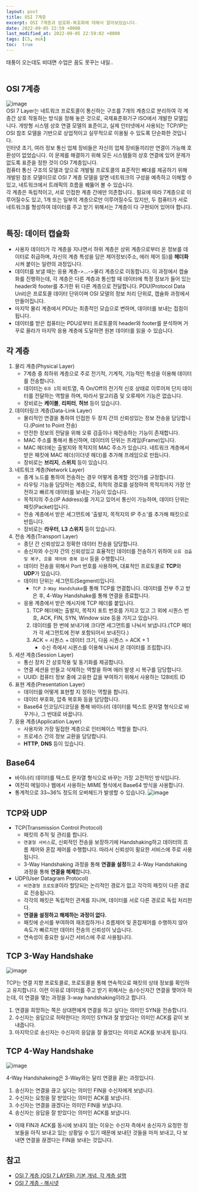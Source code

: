```yaml
---
layout: post
title: OSI 7계층
excerpt: OSI 7계층과 암호화-복호화에 대해서 알아보았습니다.
date: 2022-09-05 22:59 +0000
last_modified_at: 2022-09-05 22:59:02 +0000
tags: [CS, muk]
toc:  true
---
```


태풍이 오는데도 비대면 수업은 꿈도 못꾸는 내일..<br><br>

## OSI 7계층

![image](https://user-images.githubusercontent.com/67003627/188467625-b912c78d-00ae-44f0-9f0e-afbbae29c183.png)<br>
OSI 7 Layer는 네트워크 프로토콜이 통신하는 구조를 7개의 계층으로 분리하여 각 계층간 상호 작동하는 방식을 정해 놓은 것으로, 국제표준화기구 ISO에서 개발한 모델입니다. 개방형 시스템 상호 연결 모델의 표준이고, 실제 인터넷에서 사용되는 TCP/IP는 OSI 참조 모델을 기반으로 상업적이고 실무적으로 이용될 수 있도록 단순화한 것입니다.<br>
인터넷 초기, 여러 정보 통신 업체 장비들은 자신의 업체 장비들끼리만 연결이 가능해 호환성이 없었습니다. 이 문제를 해결하기 위해 모든 시스템들의 상호 연결에 있어 문제가 없도록 표준을 정한 것이 OSI 7계층입니다.<br>
컴퓨터 통신 구조의 모델과 앞으로 개발될 프로토콜의 표준적인 뼈대를 제공하기 위해 개발된 참조 모델이므로 OSI 7 계층 모델을 알면 네트워크의 구성을 예측하고 이해할 수 있고, 네트워크에서 트래픽의 흐름을 꿰뚫어 볼 수 있습니다.<br>
각 계층은 독립적이고, 서로 인접한 계층 간에만 의존합니다.. 필요에 따라 7계층으로 이루어질수도 있고, 1개 또는 일부의 계층으로만 이루어질수도 있지만, 두 컴퓨터가 서로 네트워크를 형성하여 데이터를 주고 받기 위해서는 7계층이 다 구현되어 있어야 합니다.<br><br>

## 특징: 데이터 캡슐화

- 사용자 데이터가 각 계층을 지나면서 하위 계층은 상위 계층으로부터 온 정보를 데이터로 취급하며, 자신의 계층 특성을 담은 제어정보(주소, 에러 제어 등)를 **헤더화**시켜 붙이는 일련의 과정입니다.
- 데이터를 보낼 때는 응용 계층->...->물리 계층으로 이동합니다. 이 과정에서 캡슐화를 진행하는데, 각 계층은 다른 계층과 통신할 때 데이터에 특정 정보가 들어 있는 header와 footer를 추가한 뒤 다른 계층으로 전달합니다. PDU(Protocol Data Unit)은 프로토콜 데이터 단위이며 OSI 모델의 정보 처리 단위로, 캡슐화 과정에서 만들어집니다.
- 마지막 물리 계층에서 PDU는 최종적인 모습으로 변하며, 데이터를 보내는 접점이 됩니다.
- 데이터를 받은 컴퓨터는 PDU로부터 프로토콜의 header와 footer를 분석하며 거꾸로 올라가 마지막 응용 계층에 도달하면 원본 데이터를 읽을 수 있습니다.

## 각 계층

1. 물리 계층(Physical Layer)
    - 7계층 중 최하위 계층으로 주로 전기적, 기계적, 기능적인 특성을 이용해 데이터를 전송합니다.
    - 데이터는 ``0과 1``의 비트열, 즉 On/Off의 전기적 신호 상태로 이루어져 단지 데이터를 전달하는 역할을 하며, 따라서 알고리즘 및 오류제어 기능은 없습니다.
    - 장비로는 **케이블**, **리피터**, **허브** 등이 있습니다.
2. 데이터링크 계층(Data-Link Layer)
    - 물리적인 연결을 통하여 인접한 두 장치 간의 신뢰성있는 정보 전송을 담당합니다.(Point to Point 전송)
    - 안전한 정보의 전달을 위해 오류 검출이나 재전송하는 기능이 존재합니다.
    - MAC 주소를 통해서 통신하며, 데이터의 단위는 프레임(Frame)입니다.
    - MAC 헤더에는 출발지와 목적지의 MAC 주소가 있습니다. 네트워크 계층에서 받은 패킷에 MAC 헤더(이더넷 헤더)를 추가해 프레임으로 만듭니다.
    - 장비로는 **브리지**, **스위치** 등이 있습니다.
3. 네트워크 계층(Network Layer)
    - 중계 노드를 통하여 전송하는 경우 어떻게 중계할 것인가를 규정합니다.
    - 라우팅 기능을 담당하는 계층으로, 최적의 경로를 설정하여 목적지까지 가장 안전하고 빠르게 데이터를 보내는 기능이 있습니다.
    - 목적지의 주소(IP Address)를 가지고 있어서 통신이 가능하며, 데이터 단위는 패킷(Packet)입니다.
    - 전송 계층에서 받은 세그먼트에 '출발지, 목적지의 IP 주소'를 추가해 패킷으로 반듭니다.
    - 장비로는 **라우터**, **L3 스위치** 등이 있습니다.
4. 전송 계층(Transport Layer)
    - 종단 간 신뢰성있고 정확한 데이터 전송을 담당합니다.
    - 송신자와 수신자 간의 신뢰성있고 효율적인 데이터를 전송하기 위하여 ``오류 검출 및 복구, 흐름 제어와 중복 검사`` 등을 수행합니다.
    - 데이터 전송을 위해서 Port 번호를 사용하며, 대표적인 프로토콜로 **TCP**와 **UDP**가 있습니다.
    - 데이터 단위는 세그먼트(Segment)입니다.
        - ``TCP 3-Way Handshake``를 통해 TCP를 연결합니다. 데이터를 전부 주고 받은 후, 4-Way Handshake를 통해 연결을 종료합니다.
    - 응용 계층에서 받은 메시지에 TCP 헤더를 붙입니다.
        1. TCP 헤더에는 출발지, 목적지 포트 번호를 가지고 있고 그 외에 시퀀스 번호, ACK, FIN, SYN, Window size 등을 가지고 있습니다.
        2. 데이터를 한 번에 보내기에 크다면 세그먼트를 나눠서 보냅니다.(TCP 헤더가 각 세그먼트에 전부 포함되어서 보내진다.)
        3. ACK = 시퀀스 + 데이터 크기, 다음 시퀀스 = ACK + 1
            - 수신 측에서 시퀀스를 이용해 나눠서 온 데이터를 조립합니다.
5. 세션 계층(Session Layer)
    - 통신 장치 간 상호작용 및 동기화를 제공합니다.
    - 연결 세션을 만들고 삭제하는 역할을 하며 에러 발생 시 복구를 담당합니다.
    - UUID: 컴퓨터 정보 중에 고유한 값을 부여하기 위해서 사용하는 128비트 ID
6. 표현 계층(Presentation Layer)
    - 데이터를 어떻게 표현할 지 정하는 역할을 합니다.
    - 데이터 부호화, 압축 복호화 등을 담당합니다.
    - Base64 인코딩/디코딩을 통해 바이너리 데이터를 텍스트 문자열 형식으로 바꾸거나, 그 반대로 바꿉니다.
7. 응용 계층(Application Layer)
    - 사용자와 가장 밀접한 계층으로 인터페이스 역할을 합니다.
    - 프로세스 간의 정보 교환을 담당합니다.
    - **HTTP**, **DNS** 등이 있습니다.

## Base64

- 바이너리 데이터를 텍스트 문자열 형식으로 바꾸는 가장 고전적인 방식입니다.
- 여전히 메일이나 웹에서 사용하는 MIME 형식에서 Base64 방식을 사용합니다.
- 통계적으로 33~36% 정도의 오버헤드가 발생할 수 있습니다.
![image](https://user-images.githubusercontent.com/67003627/188472922-cd390449-58ab-4c52-9a36-5736cf23ff69.png)

## TCP와 UDP

- TCP(Transmission Control Protocol)
    - 패킷의 추적 및 관리를 합니다.
    - ``연결형 서비스``로, 신뢰적인 전송을 보장하기에 Handshaking하고 데이터의 흐름 제어와 혼잡 제어를 수행합니다. 따라서 신뢰성이 필요한 서비스에 주로 사용됩니다.
    - 3-Way Handshaking 과정을 통해 **연결을 설정**하고 4-Way Handshaking 과정을 통해 **연결을 해제**합니다.
- UDP(User Datagram Protocol)
    - ``비연결형 프로토콜``이라 할당되는 논리적인 경로가 없고 각각의 패킷이 다른 경로로 전송됩니다.
    - 각각의 패킷은 독립적인 관계를 지니며, 데이터를 서로 다른 경로로 독립 처리한다.
    - **연결을 설정하고 해제하는 과정이 없다.**
    - 패킷에 순서를 부여하여 재조립하거나 흐름제어 및 혼잡제어를 수행하지 않아 속도가 빠르지만 데이터 전송의 신뢰성이 낮습니다.
    - 연속성이 중요한 실시간 서비스에 주로 사용됩니다.

## TCP 3-Way Handshake

![image](https://user-images.githubusercontent.com/67003627/188473372-571d3ce3-22a5-480f-a464-d9dd1cc64087.png)<br>

TCP는 연결 지향 프로토콜로, 프로토콜을 통해 연속적으로 패킷의 상태 정보를 확인하고 유지합니다. 이런 이유로 데이터를 주고 받기 위해서는 송/수신자간 연결을 맺어야 하는데, 이 연결을 맺는 과정을 3-way handshaking이라고 합니다.<br>

1. 연결을 희망하는 쪽은 상대편에게 연결을 하고 싶다는 의미인 SYN을 전송합니다.
2. 수신자는 응답으로 허락한다는 의미인 SYN과 잘 받았다는 의미인 ACK를 같이 보내줍니다.
3. 마지막으로 송신자는 수신자의 응답을 잘 들었다는 의미로 ACK를 보내게 됩니다.

## TCP 4-Way Handshake

![image](https://user-images.githubusercontent.com/67003627/188473736-0c256238-60d2-41c3-87a8-f418529c499d.png)<br>

4-Way Handshakeing은 3-Way와는 달리 연결을 끝는 과정입니다.<br>
1. 송신자는 연결을 끊고 싶다는 의미인 FIN을 수신자에게 보냅니다.
2. 수신자는 요청을 잘 받았다는 의미인 ACK를 보냅니다.
3. 수신자는 연결을 끊겠다는 의미인 FIN을 보냅니다.
4. 송신자는 응답을 잘 받았다는 의미인 ACK를 보냅니다.
- 이때 FIN과 ACK를 동시에 보내지 않는 이유는 수신자 측에서 송신자가 요청한 정보들을 아직 보내고 있는 상황일 수 있기 때문에 보내던 것들을 마저 보내고, 다 보내면 연결을 끊겠다는 FIN을 보내는 것입니다.

## 참고

- [OSI 7 계층 (OSI 7 LAYER) 기본 개념, 각 계층 설명](https://velog.io/@cgotjh/%EB%84%A4%ED%8A%B8%EC%9B%8C%ED%81%AC-OSI-7-%EA%B3%84%EC%B8%B5-OSI-7-LAYER-%EA%B8%B0%EB%B3%B8-%EA%B0%9C%EB%85%90-%EA%B0%81-%EA%B3%84%EC%B8%B5-%EC%84%A4%EB%AA%85)
- [OSI 7 계층 - 해시넷](http://wiki.hash.kr/index.php/OSI_7_%EA%B3%84%EC%B8%B5)
